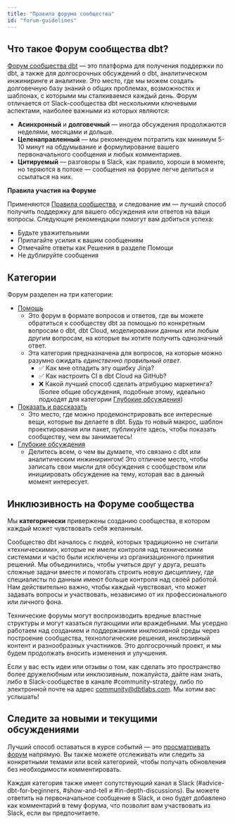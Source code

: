 ```yaml
---
title: "Правила форума сообщества"
id: "forum-guidelines"
---
```


## Что такое Форум сообщества dbt?

[Форум сообщества dbt](https://discourse.getdbt.com) — это платформа для получения поддержки по dbt, а также для долгосрочных обсуждений о dbt, аналитическом инжиниринге и аналитике. Это место, где мы можем создать долговечную базу знаний о общих проблемах, возможностях и шаблонах, с которыми мы сталкиваемся каждый день. Форум отличается от Slack-сообщества dbt несколькими ключевыми аспектами, наиболее важными из которых являются:

- **Асинхронный** и **долговечный** — иногда обсуждения продолжаются неделями, месяцами и дольше.
- **Целенаправленный** — мы рекомендуем потратить как минимум 5-10 минут на обдумывание и формулирование вашего первоначального сообщения и любых комментариев.
- **Цитируемый** — разговоры в Slack, как правило, хороши в моменте, но теряются в потоке — сообщения на форуме легче делиться и ссылаться на них.

**Правила участия на Форуме**

Применяются [Правила сообщества](https://docs.getdbt.com/docs/contributing/slack-rules-of-the-road), и следование им — лучший способ получить поддержку для вашего обсуждения или ответов на ваши вопросы. Следующие рекомендации помогут вам добиться успеха:

- Будьте уважительными
- Прилагайте усилия к вашим сообщениям
- Отмечайте ответы как Решения в разделе Помощи
- Не дублируйте сообщения

## Категории

Форум разделен на три категории:

- [Помощь](https://discourse.getdbt.com/c/help/19)
  - Это форум в формате вопросов и ответов, где вы можете обратиться к сообществу dbt за помощью по конкретным вопросам о dbt, dbt Cloud, моделировании данных или любым другим вопросам, на которые вы хотите получить однозначный ответ.
  - Эта категория предназначена для вопросов, на которые можно разумно ожидать _единственно правильный ответ_.
    - ✅ Как мне отладить эту ошибку Jinja?
    - ✅ Как настроить CI в dbt Cloud на GitHub?
    - ❌ Какой лучший способ сделать атрибуцию маркетинга? (Более общие обсуждения, подобные этому, идеально подходят для категории [Глубокие обсуждения](https://discourse.getdbt.com/c/discussions/21))
- [Показать и рассказать](https://discourse.getdbt.com/c/show-and-tell/22)
  - Это место, где можно продемонстрировать все интересные вещи, которые вы делаете в dbt. Будь то новый макрос, шаблон проектирования или пакет, публикуйте здесь, чтобы показать сообществу, чем вы занимаетесь!
- [Глубокие обсуждения](https://discourse.getdbt.com/c/discussions/21)
  - Делитесь всем, о чем вы думаете, что связано с dbt или аналитическим инжинирингом! Это отличное место, чтобы записать свои мысли для обсуждения с сообществом или инициировать обсуждение на тему, которая вас в данный момент интересует.

## Инклюзивность на Форуме сообщества

Мы **категорически** привержены созданию сообщества, в котором каждый может чувствовать себя желанным.

Сообщество dbt началось с людей, которых традиционно не считали «техническими», которые не имели контроля над техническими системами и часто были исключены из организационного принятия решений. Мы объединились, чтобы учиться друг у друга, решать сложные задачи вместе и помогать строить новую дисциплину, где специалисты по данным имеют больше контроля над своей работой. Нам действительно важно, чтобы каждый чувствовал, что может задавать вопросы и участвовать, независимо от их профессионального или личного фона.

Технические форумы могут воспроизводить вредные властные структуры и могут казаться пугающими или враждебными. Мы усердно работаем над созданием и поддержанием инклюзивной среды через построение сообщества, технологические решения, инклюзивный контент и разнообразных участников. Это долгосрочный проект, и мы будем продолжать вносить изменения и улучшения.

Если у вас есть идеи или отзывы о том, как сделать это пространство более дружелюбным или инклюзивным, пожалуйста, дайте нам знать, либо в Slack-сообществе в канале #community-strategy, либо по электронной почте на адрес [community@dbtlabs.com](mailto:community@dbtlabs.com). Мы хотим вас услышать!

## Следите за новыми и текущими обсуждениями

Лучший способ оставаться в курсе событий — это [просматривать форум](https://discourse.getdbt.com/) напрямую. Вы также можете отслеживать или следить за конкретными темами или всей категорией, чтобы получать обновления без необходимости комментировать.

Каждая категория также имеет сопутствующий канал в Slack (#advice-dbt-for-beginners, #show-and-tell и #in-depth-discussions). Вы можете ответить на первоначальное сообщение в Slack, и оно будет добавлено как комментарий в тему форума, что позволит вам участвовать из Slack, если вы предпочитаете.